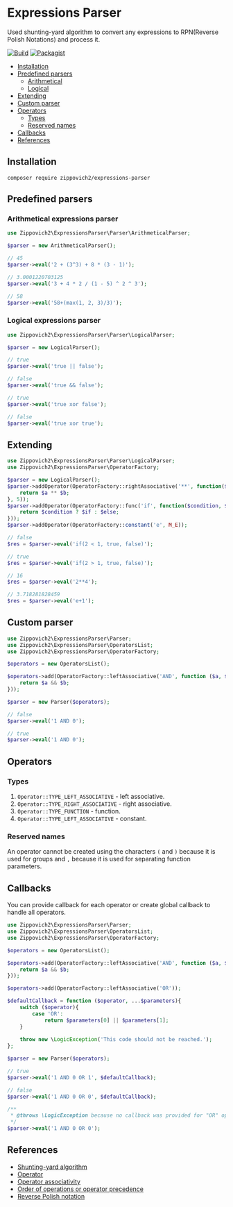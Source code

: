 # Expressions Parser

Used shunting-yard algorithm to convert any expressions to RPN(Reverse Polish Notations) and process it.

[![Build](https://github.com/zippovich2/expressions-parser/actions/workflows/ci-tests.yaml/badge.svg)](https://github.com/Zippovich2/expressions-parser/actions/workflows/ci-tests.yaml)
[![Packagist](https://img.shields.io/packagist/v/zippovich2/expressions-parser.svg)](https://packagist.org/packages/zippovich2/expressions-parser)

- [Installation](#installation)
- [Predefined parsers](#predefined-parsers)
    * [Arithmetical](#arithmetical-expressions-parser)
    * [Logical](#logical-expressions-parser)
- [Extending](#extending)
- [Custom parser](#custom-parser)
- [Operators](#operators)
    * [Types](#types)
    * [Reserved names](#reserved-names)
- [Callbacks](#callbacks)
- [References](#references)

## Installation

`composer require zippovich2/expressions-parser`

## Predefined parsers

### Arithmetical expressions parser
```php
use Zippovich2\ExpressionsParser\Parser\ArithmeticalParser;

$parser = new ArithmeticalParser();

// 45
$parser->eval('2 + (3^3) + 8 * (3 - 1)'); 

// 3.0001220703125
$parser->eval('3 + 4 * 2 / (1 - 5) ^ 2 ^ 3'); 

// 58
$parser->eval('58+(max(1, 2, 3)/3)'); 
```

### Logical expressions parser
```php
use Zippovich2\ExpressionsParser\Parser\LogicalParser;

$parser = new LogicalParser();

// true
$parser->eval('true || false'); 

// false
$parser->eval('true && false'); 

// true
$parser->eval('true xor false'); 

// false
$parser->eval('true xor true'); 
```

## Extending
```php
use Zippovich2\ExpressionsParser\Parser\LogicalParser;
use Zippovich2\ExpressionsParser\OperatorFactory;

$parser = new LogicalParser();
$parser->addOperator(OperatorFactory::rightAssociative('**', function($a, $b){
    return $a ** $b;
}, 5));
$parser->addOperator(OperatorFactory::func('if', function($condition, $if, $else){
    return $condition ? $if : $else;
}));
$parser->addOperator(OperatorFactory::constant('e', M_E));

// false
$res = $parser->eval('if(2 < 1, true, false)');

// true
$res = $parser->eval('if(2 > 1, true, false)');

// 16
$res = $parser->eval('2**4');

// 3.718281828459
$res = $parser->eval('e+1');
```

## Custom parser

```php
use Zippovich2\ExpressionsParser\Parser;
use Zippovich2\ExpressionsParser\OperatorsList;
use Zippovich2\ExpressionsParser\OperatorFactory;

$operators = new OperatorsList();

$operators->add(OperatorFactory::leftAssociative('AND', function ($a, $b){
    return $a && $b;
}));

$parser = new Parser($operators);

// false
$parser->eval('1 AND 0');

// true
$parser->eval('1 AND 0');
```

## Operators

### Types
1. `Operator::TYPE_LEFT_ASSOCIATIVE` - left associative.
2. `Operator::TYPE_RIGHT_ASSOCIATIVE` - right associative.
3. `Operator::TYPE_FUNCTION` - function.
4. `Operator::TYPE_LEFT_ASSOCIATIVE` - constant.

### Reserved names
An operator cannot be created using the characters `(` and `)` because it is used for groups 
and `,` because it is used for separating function parameters.

## Callbacks

You can provide callback for each operator or create global callback to handle all operators.

```php
use Zippovich2\ExpressionsParser\Parser;
use Zippovich2\ExpressionsParser\OperatorsList;
use Zippovich2\ExpressionsParser\OperatorFactory;

$operators = new OperatorsList();

$operators->add(OperatorFactory::leftAssociative('AND', function ($a, $b){
    return $a && $b;
}));

$operators->add(OperatorFactory::leftAssociative('OR'));

$defaultCallback = function ($operator, ...$parameters){
    switch ($operator){
        case 'OR':
            return $parameters[0] || $parameters[1];
    }
    
    throw new \LogicException('This code should not be reached.');
};

$parser = new Parser($operators);

// true
$parser->eval('1 AND 0 OR 1', $defaultCallback);

// false
$parser->eval('1 AND 0 OR 0', $defaultCallback);

/**
 * @throws \LogicException because no callback was provided for "OR" operator. 
 */
$parser->eval('1 AND 0 OR 0');
```

## References
- [Shunting-yard algorithm](https://en.wikipedia.org/wiki/Shunting-yard_algorithm)
- [Operator](https://en.wikipedia.org/wiki/Operator_(computer_programming))
- [Operator associativity](https://en.wikipedia.org/wiki/Operator_associativity)
- [Order of operations or operator precedence](https://en.wikipedia.org/wiki/Order_of_operations)
- [Reverse Polish notation](https://en.wikipedia.org/wiki/Reverse_Polish_notation)

